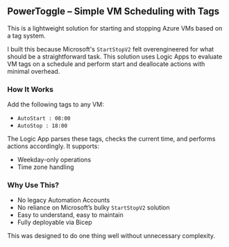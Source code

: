 ## PowerToggle – Simple VM Scheduling with Tags

This is a lightweight solution for starting and stopping Azure VMs based on a tag system.

I built this because Microsoft's `StartStopV2` felt overengineered for what should be a straightforward task. This solution uses Logic Apps to evaluate VM tags on a schedule and perform start and deallocate actions with minimal overhead.

### How It Works

Add the following tags to any VM:

- `AutoStart : 08:00`
- `AutoStop : 18:00`

The Logic App parses these tags, checks the current time, and performs actions accordingly. It supports:

- Weekday-only operations
- Time zone handling

### Why Use This?

- No legacy Automation Accounts
- No reliance on Microsoft’s bulky `StartStopV2` solution
- Easy to understand, easy to maintain
- Fully deployable via Bicep

This was designed to do one thing well without unnecessary complexity.
